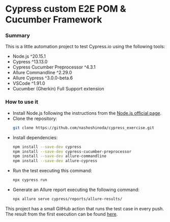 # Cypress custom E2E POM & Cucumber Framework

### Summary
This is a little automation project to test Cypress.io using the following tools:
* Node.js ^20.15.1
* Cypress ^13.13.0
* Cypress Cucumber Preprocessor ^4.3.1
* Allure Commandline ^2.29.0
* Allure Cypress ^3.0.0-beta.6
* VSCode ^1.91.0
* Cucumber (Gherkin) Full Support extension

### How to use it
* Install Node.js following the instructions from the [Node.js official page](https://nodejs.org/en/download/package-manager).
* Clone the repository:
    ```sh
    git clone https://github.com/nashoshinoda/cypress_exercise.git
    ```
* Install dependencies:
    ```sh
    npm install --save-dev cypress
    npm install --save-dev cypress-cucumber-preprocessor
    npm install --save-dev allure-commandline
    npm install --save-dev allure-cypress
    ```
* Run the test executing this command:
    ```sh
    npx cypress run
    ```
* Generate an Allure report executing the following command:
    ```sh
    npx allure serve cypress/reports/allure-results/
    ```

This project has a small GitHub action that runs the test case in every push. The result from the first execution can be found [here](https://github.com/nashoshinoda/cypress_exercise/actions/runs/9897462338).